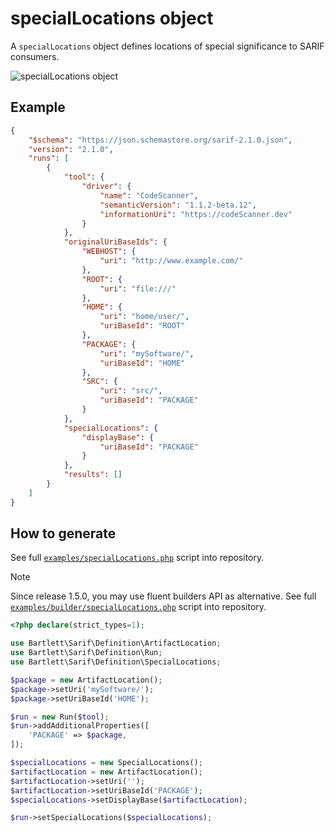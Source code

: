 <!-- markdownlint-disable MD013 -->
# specialLocations object

A `specialLocations` object defines locations of special significance to SARIF consumers.

![specialLocations object](../assets/images/reference-special-locations.graphviz.svg)

## Example

```json
{
    "$schema": "https://json.schemastore.org/sarif-2.1.0.json",
    "version": "2.1.0",
    "runs": [
        {
            "tool": {
                "driver": {
                    "name": "CodeScanner",
                    "semanticVersion": "1.1.2-beta.12",
                    "informationUri": "https://codeScanner.dev"
                }
            },
            "originalUriBaseIds": {
                "WEBHOST": {
                    "uri": "http://www.example.com/"
                },
                "ROOT": {
                    "uri": "file:///"
                },
                "HOME": {
                    "uri": "home/user/",
                    "uriBaseId": "ROOT"
                },
                "PACKAGE": {
                    "uri": "mySoftware/",
                    "uriBaseId": "HOME"
                },
                "SRC": {
                    "uri": "src/",
                    "uriBaseId": "PACKAGE"
                }
            },
            "specialLocations": {
                "displayBase": {
                    "uriBaseId": "PACKAGE"
                }
            },
            "results": []
        }
    ]
}
```

## How to generate

See full [`examples/specialLocations.php`][example-script] script into repository.

> [!NOTE]
> Since release 1.5.0, you may use fluent builders API as alternative.
> See full [`examples/builder/specialLocations.php`][example-builder] script into repository.

[example-script]: https://github.com/llaville/sarif-php-sdk/blob/master/examples/specialLocations.php
[example-builder]: https://github.com/llaville/sarif-php-sdk/blob/master/examples/builder/specialLocations.php

```php
<?php declare(strict_types=1);

use Bartlett\Sarif\Definition\ArtifactLocation;
use Bartlett\Sarif\Definition\Run;
use Bartlett\Sarif\Definition\SpecialLocations;

$package = new ArtifactLocation();
$package->setUri('mySoftware/');
$package->setUriBaseId('HOME');

$run = new Run($tool);
$run->addAdditionalProperties([
    'PACKAGE' => $package,
]);

$specialLocations = new SpecialLocations();
$artifactLocation = new ArtifactLocation();
$artifactLocation->setUri('');
$artifactLocation->setUriBaseId('PACKAGE');
$specialLocations->setDisplayBase($artifactLocation);

$run->setSpecialLocations($specialLocations);

```
